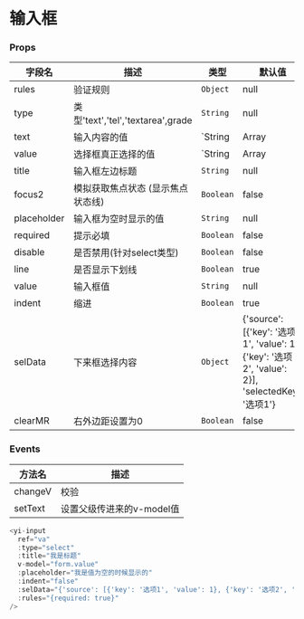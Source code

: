 # 输入框

### Props

| 字段名            | 描述           | 类型       | 默认值 |
| ----------------- | -------------- | ---------- | ------ |
| rules | 验证规则 | `Object`  | null  |
| type | 类型'text','tel','textarea',grade   | `String`  | null  |
| text | 输入内容的值 | `String | Array | Object`  | null  |
| value | 选择框真正选择的值 | `String | Array | Object`  | null  |
| title | 输入框左边标题   | `String`  | null  |
| focus2 | 模拟获取焦点状态 (显示焦点状态线)  | `Boolean`  | false  |
| placeholder | 输入框为空时显示的值   | `String`  | null  |
| required | 提示必填   | `Boolean`  | false  |
| disable | 是否禁用(针对select类型)   | `Boolean`  | false  |
| line | 是否显示下划线   | `Boolean`  | true  |
| value | 输入框值   | `String`  | null  |
| indent | 缩进   | `Boolean`  | true  |
| selData | 下来框选择内容  | `Object`  | {'source': [{'key': '选项1', 'value': 1}, {'key': '选项2', 'value': 2}], 'selectedKey': '选项1'}  |
| clearMR | 右外边距设置为0  | `Boolean`  | false  |

### Events
| 方法名       | 描述     |
| ------------ | -------- |
| changeV  | 校验 |
| setText  | 设置父级传进来的v-model值 |

```js
<yi-input
  ref="va"
  :type="select"
  :title="我是标题"
  v-model="form.value"
  :placeholder="我是值为空的时候显示的"
  :indent="false"
  :selData="{'source': [{'key': '选项1', 'value': 1}, {'key': '选项2', 'value': 2}], 'selectedKey': '选项1'}"
  :rules="{required: true}"
/>
```
